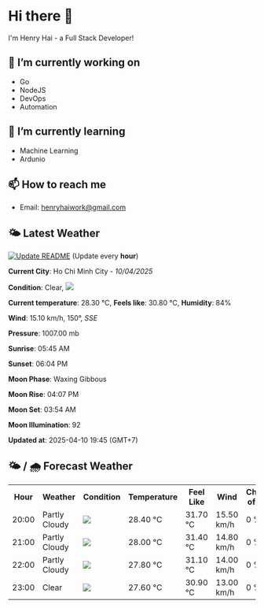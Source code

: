# Hi there 👋

I'm Henry Hai - a Full Stack Developer!

## 🔭 I’m currently working on

- Go
- NodeJS
- DevOps
- Automation

## 🌱 I’m currently learning

- Machine Learning
- Ardunio

## 📫 How to reach me

- Email: <henryhaiwork@gmail.com>

## 🌤️ Latest Weather
[![Update README](https://github.com/henry0hai/henry0hai/actions/workflows/udpateReadme.yml/badge.svg)](https://github.com/henry0hai/henry0hai/actions/workflows/udpateReadme.yml)
(Update every **hour**)
<!-- CURRENT_WEATHER:START -->
**Current City**: Ho Chi Minh City - *10/04/2025*

**Condition**: Clear, <img src="https://cdn.weatherapi.com/weather/64x64/night/113.png"/>

**Current temperature**: 28.30 °C, **Feels like**: 30.80 °C, **Humidity**: 84%

**Wind**: 15.10 km/h, 150°, *SSE*

**Pressure**: 1007.00 mb

**Sunrise**: 05:45 AM

**Sunset**: 06:04 PM

**Moon Phase**: Waxing Gibbous

**Moon Rise**: 04:07 PM

**Moon Set**: 03:54 AM

**Moon Illumination**: 92

**Updated at**: 2025-04-10 19:45 (GMT+7)<!-- CURRENT_WEATHER:END -->

## 🌤️ / 🌧️ Forecast Weather
<!-- FORECAST_WEATHER:START -->
<table>
		<tr>
			<th>Hour</th>
			<th>Weather</th>
			<th>Condition</th>
			<th>Temperature</th>
			<th>Feel Like</th>
			<th>Wind</th>
			<th>Chance of Rain</th>
		</tr>
				<tr>
					<td>20:00</td>
					<td>Partly Cloudy </td>
					<td><img src='https://cdn.weatherapi.com/weather/64x64/night/116.png'/></td>
					<td>28.40 °C</td>
					<td>31.70 °C</td>
					<td>15.50 km/h</td>
					<td>0 %</td>
				</tr>
				<tr>
					<td>21:00</td>
					<td>Partly Cloudy </td>
					<td><img src='https://cdn.weatherapi.com/weather/64x64/night/116.png'/></td>
					<td>28.00 °C</td>
					<td>31.40 °C</td>
					<td>14.80 km/h</td>
					<td>0 %</td>
				</tr>
				<tr>
					<td>22:00</td>
					<td>Partly Cloudy </td>
					<td><img src='https://cdn.weatherapi.com/weather/64x64/night/116.png'/></td>
					<td>27.80 °C</td>
					<td>31.10 °C</td>
					<td>14.00 km/h</td>
					<td>0 %</td>
				</tr>
				<tr>
					<td>23:00</td>
					<td>Clear </td>
					<td><img src='https://cdn.weatherapi.com/weather/64x64/night/113.png'/></td>
					<td>27.60 °C</td>
					<td>30.90 °C</td>
					<td>13.00 km/h</td>
					<td>0 %</td>
				</tr>
</table>
<!-- FORECAST_WEATHER:END -->
